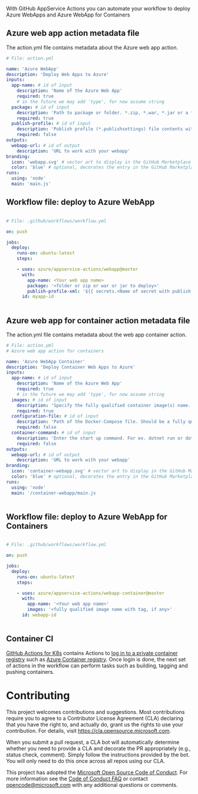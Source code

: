 With GitHub AppService Actions you can automate your workflow to deploy Azure WebApps and Azure WebApp for Containers

## Azure web app action metadata file

The action.yml file contains metadata about the Azure web app action.  

```yaml
# File: action.yml

name: 'Azure WebApp'
description: 'Deploy Web Apps to Azure'
inputs: 
  app-name: # id of input
    description: 'Name of the Azure Web App'
    required: true
    # in the future we may add 'type', for now assume string
  package: # id of input
    description: 'Path to package or folder. *.zip, *.war, *.jar or a folder to deploy'
    required: true
  publish-profile: # id of input
    description: 'Publish profile (*.publishsettings) file contents with Web Deploy secrets'
    required: false
outputs:
  webapp-url: # id of output
    description: 'URL to work with your webapp'
branding:
  icon: 'webapp.svg' # vector art to display in the GitHub Marketplace
  color: 'blue' # optional, decorates the entry in the GitHub Marketplace
runs:
  using: 'node'
  main: 'main.js'
```

## Workflow file: deploy to Azure WebApp

```yaml

# File: .github/workflows/workflow.yml

on: push

jobs:
  deploy:
    runs-on: ubuntu-latest
    steps:

    - uses: azure/appservice-actions/webapp@master
      with: 
        app-name: <Your web app name>
        package: '<folder or zip or war or jar to deploy>'
        publish-profile-xml: '${{ secrets.<Name of secret with publish profile contents> }}'
      id: myapp-id    
      
```


## Azure web app for container action metadata file

The action.yml file contains metadata about the web app container action.  

```yaml
# File: action.yml
# Azure web app action for containers

name: 'Azure WebApp Container'
description: 'Deploy Container Web Apps to Azure'
inputs: 
  app-name: # id of input
    description: 'Name of the Azure Web App'
    required: true
    # in the future we may add 'type', for now assume string
  images: # id of input
    description: 'Specify the fully qualified container image(s) name. For example, 'myregistry.azurecr.io/nginx:latest' or 'python:3.7.2-alpine/'. For multi-container scenario multiple container image names can be provided (multi-line separated)'
    required: true
  configuration-file: # id of input
    description: 'Path of the Docker-Compose file. Should be a fully qualified path or relative to the default working directory. Required for multi-container scenario'
    required: false
  container-command: # id of input
    description: 'Enter the start up command. For ex. dotnet run or dotnet filename.dll'
    required: false
outputs:
  webapp-url: # id of output
    description: 'URL to work with your webapp'
branding:
  icon: 'container-webapp.svg' # vector art to display in the GitHub Marketplace
  color: 'blue' # optional, decorates the entry in the GitHub Marketplace
runs:
  using: 'node'
  main: '/container-webapp/main.js
  
```

## Workflow file: deploy to Azure WebApp for Containers

```yaml

# File: .github/workflows/workflow.yml

on: push

jobs:
  deploy:
    runs-on: ubuntu-latest
    steps:

    - uses: azure/appservice-actions/webapp-container@master
      with:
        app-name: '<Your web app name>'
        images: '<fully qualified image name with tag, if any>'
      id: webapp-id
      
```
## Container CI
[GitHub Actions for K8s](https://github.com/Azure/k8s-actions) contains Actions to [log in to a private container registry](https://docs.docker.com/engine/reference/commandline/login/) such as [Azure Container registry](https://azure.microsoft.com/en-us/services/container-registry/). Once login is done, the next set of actions in the workflow can perform tasks such as building, tagging and pushing containers.

# Contributing

This project welcomes contributions and suggestions.  Most contributions require you to agree to a
Contributor License Agreement (CLA) declaring that you have the right to, and actually do, grant us
the rights to use your contribution. For details, visit https://cla.opensource.microsoft.com.

When you submit a pull request, a CLA bot will automatically determine whether you need to provide
a CLA and decorate the PR appropriately (e.g., status check, comment). Simply follow the instructions
provided by the bot. You will only need to do this once across all repos using our CLA.

This project has adopted the [Microsoft Open Source Code of Conduct](https://opensource.microsoft.com/codeofconduct/).
For more information see the [Code of Conduct FAQ](https://opensource.microsoft.com/codeofconduct/faq/) or
contact [opencode@microsoft.com](mailto:opencode@microsoft.com) with any additional questions or comments.
